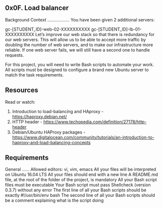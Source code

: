 0x0F. Load balancer
--------------------

Background Context
..................
You have been given 2 additional servers:

gc-[STUDENT_ID]-web-02-XXXXXXXXXX
gc-[STUDENT_ID]-lb-01-XXXXXXXXXX
Let’s improve our web stack so that there is redundancy for our web servers. This will allow us to be able to accept more traffic by doubling the number of web servers, and to make our infrastructure more reliable. If one web server fails, we will still have a second one to handle requests.

For this project, you will need to write Bash scripts to automate your work. All scripts must be designed to configure a brand new Ubuntu server to match the task requirements.

Resources
---------
Read or watch:

1. Introduction to load-balancing and HAproxy - https://haproxy.debian.net/
2. HTTP header - https://www.techopedia.com/definition/27178/http-header
3. Debian/Ubuntu HAProxy packages - https://www.digitalocean.com/community/tutorials/an-introduction-to-haproxy-and-load-balancing-concepts


Requirements
--------------
General
......
Allowed editors: vi, vim, emacs
All your files will be interpreted on Ubuntu 16.04 LTS
All your files should end with a new line
A README.md file, at the root of the folder of the project, is mandatory
All your Bash script files must be executable
Your Bash script must pass Shellcheck (version 0.3.7) without any error
The first line of all your Bash scripts should be exactly #!/usr/bin/env bash
The second line of all your Bash scripts should be a comment explaining what is the script doing

